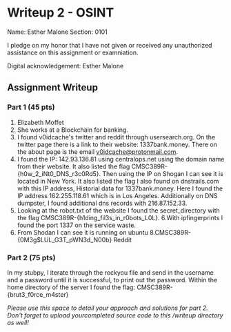 # Writeup 2 - OSINT

Name: Esther Malone
Section: 0101

I pledge on my honor that I have not given or received any unauthorized assistance on this assignment or examniation.

Digital acknowledgement: Esther Malone

## Assignment Writeup

### Part 1 (45 pts)

1. Elizabeth Moffet
2. She works at a Blockchain for banking. 
3. I found v0idcache's twitter and reddit through usersearch.org.  On the twitter page there is a link to their website: 1337bank.money. There on the about page is the email v0idcache@protonmail.com. 
4. I found the IP: 142.93.136.81 using centralops.net using the domain name from their website. It also listed the flag CMSC389R-{h0w_2_iNt0_DNS_r3c0Rd5}. Then using the IP on Shogan I can see it is located in New York. It also listed the flag I also found on dnstrails.com with this IP address, Historial data for 1337bank.money. Here I found the IP address 162.255.118.61 which is in Los Angeles. Additionally on DNS dumpster, I found additional dns records with  216.87.152.33. 
5. Looking at the robot.txt of the website I found the secret_directory with the flag CMSC389R-{h1ding_fil3s_in_r0bots_L0L}. 
6.With ipfingerprints I found the port 1337 on the service waste. 
7. From Shodan I can see it is running on ubuntu
8.CMSC389R-{0M3g$LUL_G3T_pWN3d_N00b} Reddit

### Part 2 (75 pts)
In my stubpy, I iterate through the rockyou file and send in the username and a password until it is successful, to print out the password. 
Within the home directory of the server I found the flag: CMSC389R-{brut3_f0rce_m4ster}


*Please use this space to detail your approach and solutions for part 2. Don't forget to upload yourcompleted source code to this /writeup directory as well!*
